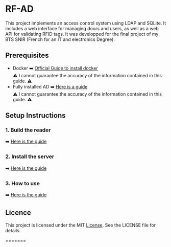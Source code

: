 # RF-AD

This project implements an access control system using LDAP and SQLite. It includes a web interface for managing doors and users, as well as a web API for validating RFID tags.
It was developped for the final project of my BTS SNIR (French for an IT and electronics Degree).

## Prerequisites

- Docker ➡️ [Official Guide to install docker](https://docs.docker.com/engine/install/)  
⚠️ I cannot guarantee the accuracy of the information contained in this guide. ⚠️
- Fully installed AD ➡️ [Here is a guide](https://www.easeus.com/todo-backup-guide/how-to-install-active-directory-on-windows-server-2022.html)  
⚠️ I cannot guarantee the accuracy of the information contained in this guide. ⚠️


## Setup Instructions

### 1. Build the reader
➡️ [Here is the guide](./Docs/reader.md)

### 2. Install the server
➡️ [Here is the guide](./Docs/server.md)

### 3. How to use
➡️ [Here is the guide](./Docs/usage.md)

## Licence

This project is licensed under the MIT [License](./LICENSE). See the LICENSE file for details.

=======
